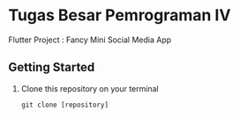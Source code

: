 # Tugas Besar Pemrograman IV

Flutter Project : Fancy Mini Social Media App

## Getting Started

1. Clone this repository on your terminal
   ```
   git clone [repository]
   ```
